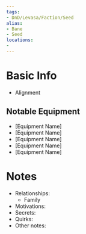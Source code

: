 ```yaml
---
tags:
- DnD/Levasa/Faction/Seed
alias:
- Bane
- Seed
locations:
- 
---
```


# Basic Info
- Alignment


## Notable Equipment
- [Equipment Name]
- [Equipment Name]
- [Equipment Name]
- [Equipment Name]
- [Equipment Name]

# Notes
- Relationships: 
	- Family
- Motivations: 
- Secrets: 
- Quirks: 
- Other notes: 

